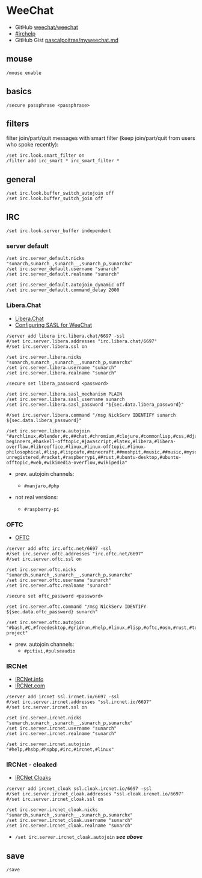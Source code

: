 # WeeChat

- GitHub [weechat/weechat](https://github.com/weechat/weechat)
- [#irchelp](https://www.irchelp.org)
- GitHub Gist [pascalpoitras/myweechat.md](https://gist.github.com/pascalpoitras/8406501)

## mouse

```
/mouse enable
```

## basics

```
/secure passphrase <passphrase>
```

## filters

filter join/part/quit messages with smart filter (keep join/part/quit from users who spoke recently):

```
/set irc.look.smart_filter on
/filter add irc_smart * irc_smart_filter *
```

## general

```
/set irc.look.buffer_switch_autojoin off
/set irc.look.buffer_switch_join off
```

## IRC

```
/set irc.look.server_buffer independent
```

### server default

```
/set irc.server_default.nicks "sunarch,sunarch_,sunarch__,sunarch_p,sunarchx"
/set irc.server_default.username "sunarch"
/set irc.server_default.realname "sunarch"

/set irc.server_default.autojoin_dynamic off
/set irc.server_default.command_delay 2000
```

### Libera.Chat

- [Libera.Chat](https://libera.chat)
- [Configuring SASL for WeeChat](https://libera.chat/guides/weechat)

```
/server add libera irc.libera.chat/6697 -ssl
#/set irc.server.libera.addresses "irc.libera.chat/6697"
#/set irc.server.libera.ssl on
```

```
/set irc.server.libera.nicks "sunarch,sunarch_,sunarch__,sunarch_p,sunarchx"
/set irc.server.libera.username "sunarch"
/set irc.server.libera.realname "sunarch"
```

```
/secure set libera_password <password>

/set irc.server.libera.sasl_mechanism PLAIN
/set irc.server.libera.sasl_username sunarch
/set irc.server.libera.sasl_password "${sec.data.libera_password}"

#/set irc.server.libera.command "/msg NickServ IDENTIFY sunarch ${sec.data.libera_password}"
```

```
/set irc.server.libera.autojoin "#archlinux,#blender,#c,##chat,#chromium,#clojure,#commonlisp,#css,#django,#docker,#esolangs,#firm,#fossandcrafts,#fsf,#gamedev,#gamingonlinux,#gcc,#git,##github,#gnome,#gnu,#gridrun,#grub,#hardware,#haskell,#haskell-beginners,#haskell-offtopic,#javascript,#latex,#libera,#libera-overflow,#libreoffice,#linux,#linux-offtopic,#linux-philosophical,#lisp,#lispcafe,#minecraft,##moshpit,#music,##music,#mysql,#networking,#philosophy,##philosophy,#proglangdesign,##programming,#python,#python-unregistered,#racket,#raspberrypi,##rust,#ubuntu-desktop,#ubuntu-offtopic,#web,#wikimedia-overflow,#wikipedia"
```

- prev. autojoin channels:
    - `#manjaro,#php`

- not real versions:
    - `#raspberry-pi`

### OFTC

- [OFTC](https://www.oftc.net)

```
/server add oftc irc.oftc.net/6697 -ssl
#/set irc.server.oftc.addresses "irc.oftc.net/6697"
#/set irc.server.oftc.ssl on
```

```
/set irc.server.oftc.nicks "sunarch,sunarch_,sunarch__,sunarch_p,sunarchx"
/set irc.server.oftc.username "sunarch"
/set irc.server.oftc.realname "sunarch"
```

```
/secure set oftc_password <password>

/set irc.server.oftc.command "/msg NickServ IDENTIFY ${sec.data.oftc_password} sunarch"
```

```
/set irc.server.oftc.autojoin "#bash,#C,#freedesktop,#gridrun,#help,#linux,#lisp,#oftc,#osm,#rust,#tor,#tor-project"
```

- prev. autojoin channels:
    - `#pitivi,#pulseaudio`

### IRCNet

- [IRCNet.info](https://www.ircnet.info)
- [IRCNet.com](https://www.ircnet.com)

```
/server add ircnet ssl.ircnet.io/6697 -ssl
#/set irc.server.ircnet.addresses "ssl.ircnet.io/6697"
#/set irc.server.ircnet.ssl on
```

```
/set irc.server.ircnet.nicks "sunarch,sunarch_,sunarch__,sunarch_p,sunarchx"
/set irc.server.ircnet.username "sunarch"
/set irc.server.ircnet.realname "sunarch"
```

```
/set irc.server.ircnet.autojoin "#help,#hsbp,#hspbp,#irc,#ircnet,#linux"
```

### IRCNet - cloaked

- [IRCNet Cloaks](https://www.cloak.ircnet.io/login)

```
/server add ircnet_cloak ssl.cloak.ircnet.io/6697 -ssl
#/set irc.server.ircnet_cloak.addresses "ssl.cloak.ircnet.io/6697"
#/set irc.server.ircnet_cloak.ssl on
```

```
/set irc.server.ircnet_cloak.nicks "sunarch,sunarch_,sunarch__,sunarch_p,sunarchx"
/set irc.server.ircnet_cloak.username "sunarch"
/set irc.server.ircnet_cloak.realname "sunarch"
```

- `/set irc.server.ircnet_cloak.autojoin` ***see above***

## save

```
/save
```
